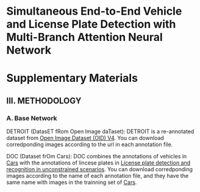 # Simultaneous End-to-End Vehicle and License Plate Detection with Multi-Branch Attention Neural Network
# Supplementary Materials

## III. METHODOLOGY
### A. Base Network
DETROIT (DatasET fRom Open Image daTaset):
DETROIT is a re-annotated dataset from [Open Image Dataset (OID) V4](https://storage.googleapis.com/openimages/web/download_v4.html). You can download corredponding images according to the url in each annotation file.

DOC (Dataset frOm Cars):
DOC combines the annotations of vehicles in [Cars](http://ai.stanford.edu/~jkrause/cars/car_dataset.html) with the annotations of lincese plates in [License plate detection and recognition in unconstrained scenarios](http://www.inf.ufrgs.br/~crjung/alpr-datasets/). You can download corredponding images according to the name of each annotation file, and they have the same name with images in the trainning set of [Cars](http://ai.stanford.edu/~jkrause/cars/car_dataset.html).
